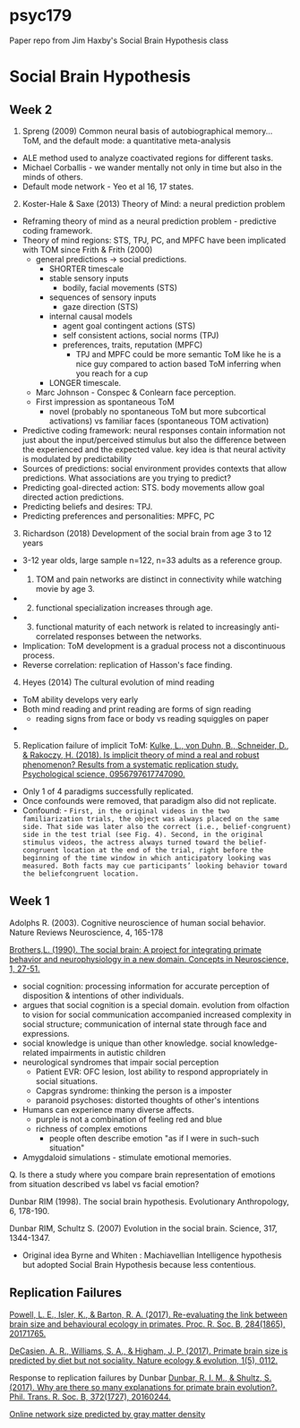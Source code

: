 # psyc179
Paper repo from Jim Haxby's Social Brain Hypothesis class


# Social Brain Hypothesis
## Week 2
1. Spreng (2009) Common neural basis of autobiographical memory... ToM, and the default mode: a quantitative meta-analysis
  - ALE method used to analyze coactivated regions for different tasks.
  - Michael Corballis - we wander mentally not only in time but also in the minds of others.
  - Default mode network - Yeo et al 16, 17 states.

2. Koster-Hale & Saxe (2013) Theory of Mind: a neural prediction problem
  - Reframing theory of mind as a neural prediction problem - predictive coding framework.
  - Theory of mind regions: STS, TPJ, PC, and MPFC have been implicated with TOM since Frith & Frith (2000)
    - general predictions -> social predictions.
      - SHORTER timescale
      - stable sensory inputs
        - bodily, facial movements (STS)
      - sequences of sensory inputs
        - gaze direction (STS)
      - internal causal models
        - agent goal contingent actions (STS)
        - self consistent actions, social norms (TPJ)
        - preferences, traits, reputation (MPFC)
          - TPJ and MPFC could be more semantic ToM like he is a nice guy compared to action based ToM inferring when you reach for a cup
      - LONGER timescale.
    - Marc Johnson - Conspec & Conlearn face perception.
    - First impression as spontaneous ToM
      - novel (probably no spontaneous ToM but more subcortical activations) vs familiar faces (spontaneous TOM activation)
  - Predictive coding framework: neural responses contain information not just
  about the input/perceived stimulus but also the difference between the experienced
  and the expected value. key idea is that neural activity is modulated by predictability
  - Sources of predictions: social environment provides contexts that allow predictions.
    What associations are you trying to predict?
  - Predicting goal-directed action: STS. body movements allow goal directed action predictions.
  - Predicting beliefs and desires: TPJ.
  - Predicting preferences and personalities: MPFC, PC

3. Richardson (2018) Development of the social brain from age 3 to 12 years
  - 3-12 year olds, large sample n=122, n=33 adults as a reference group.
  - 1. TOM and pain networks are distinct in connectivity while watching movie by age 3.
  - 2. functional specialization increases through age.
  - 3. functional maturity of each network is related to increasingly anti-correlated
  responses between the networks.
  - Implication: ToM development is a gradual process not a discontinuous process.
  - Reverse correlation: replication of Hasson's face finding.

4. Heyes (2014) The cultural evolution of mind reading
  - ToM ability develops very early
  - Both mind reading and print reading are forms of sign reading
    - reading signs from face or body vs reading squiggles on paper
  -

5. Replication failure of implicit ToM: [Kulke, L., von Duhn, B., Schneider, D., & Rakoczy, H. (2018). Is implicit theory of mind a real and robust phenomenon? Results from a systematic replication study. Psychological science, 0956797617747090.](http://journals.sagepub.com/doi/pdf/10.1177/0956797617747090)
  - Only 1 of 4 paradigms successfully replicated.
  - Once confounds were removed, that paradigm also did not replicate.
  - Confound:   - ```First, in the
  original videos in the two familiarization trials, the
  object was always placed on the same side. That side
  was later also the correct (i.e., belief-congruent) side
  in the test trial (see Fig. 4). Second, in the original
  stimulus videos, the actress always turned toward the
  belief-congruent location at the end of the trial, right
  before the beginning of the time window in which
  anticipatory looking was measured. Both facts may cue
  participants’ looking behavior toward the beliefcongruent
  location.  ```


## Week 1
Adolphs R. (2003). Cognitive neuroscience of human social behavior. Nature Reviews Neuroscience, 4, 165-178

[Brothers,L. (1990). The social brain: A project for integrating primate behavior and neurophysiology in a new domain. Concepts in Neuroscience, 1, 27-51.](https://books.google.com/books?hl=en&lr=&id=nQk5Pv9kf-YC&oi=fnd&pg=PA367&dq=The+social+brain:+A+project+for+integrating+primate+behavior+and+neurophysiology+in+a+new+domain&ots=ry9Y3HCdex&sig=oinllCEv6ao3wYBwaF-b6SBmkeM#v=twopage&q&f=true)
- social cognition: processing information for accurate perception of disposition & intentions of other individuals.
- argues that social cognition is a special domain. evolution from olfaction to vision for social communication accompanied increased complexity in social structure; communication of internal state through face and expressions.
- social knowledge is unique than other knowledge. social knowledge-related impairments in autistic children
- neurological syndromes that impair social perception
  - Patient EVR: OFC lesion, lost ability to respond appropriately in social situations.
  - Capgras syndrome: thinking the person is a imposter
  - paranoid psychoses: distorted thoughts of other's intentions
- Humans can experience many diverse affects.
  - purple is not a combination of feeling red and blue
  - richness of complex emotions
    - people often describe emotion "as if I were in such-such situation"
- Amygdaloid simulations - stimulate emotional memories.

Q. Is there a study where you compare brain representation of emotions from situation described vs label vs facial emotion?


Dunbar RIM (1998). The social brain hypothesis.  Evolutionary Anthropology, 6,  178-190.


Dunbar RIM, Schultz S. (2007) Evolution in the social brain. Science, 317, 1344-1347.
- Original idea Byrne and Whiten : Machiavellian Intelligence hypothesis  but  adopted Social Brain Hypothesis because less contentious.


## Replication Failures
[Powell, L. E., Isler, K., & Barton, R. A. (2017). Re-evaluating the link between brain size and behavioural ecology in primates. Proc. R. Soc. B, 284(1865), 20171765.](http://rspb.royalsocietypublishing.org/content/284/1865/20171765)

[DeCasien, A. R., Williams, S. A., & Higham, J. P. (2017). Primate brain size is predicted by diet but not sociality. Nature ecology & evolution, 1(5), 0112.](https://www.nature.com/articles/s41559-017-0112)

Response to replication failures by Dunbar
[Dunbar, R. I. M., & Shultz, S. (2017). Why are there so many explanations for primate brain evolution?. Phil. Trans. R. Soc. B, 372(1727), 20160244.](http://rstb.royalsocietypublishing.org/content/372/1727/20160244)

[Online network size predicted by gray matter density](http://rspb.royalsocietypublishing.org/content/early/2011/10/12/rspb.2011.1959.short)
